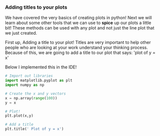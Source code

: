 ### Adding titles to your plots

We have covered the very basics of creating plots in python!  Next we will learn about some other tools that we can use to **spice** up our plots a little bit!  These methods can be used with any plot and not just the line plot that we just created.  

First up, Adding a title to your plot!  Titles are very important to help other people who are looking at your work understand your thinking process.  Because of this, we are going to add a title to our plot that says: 'plot of y = x'

Below I implemented this in the IDE!

```python  
# Import out libraries
import matplotlib.pyplot as plt
import numpy as np

# Create the x and y vectors
x = np.array(range(100))
y = x

# Plot!  
plt.plot(x,y)

# Add a title
plt.title(' Plot of y = x')

```
